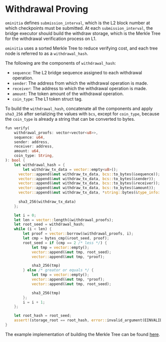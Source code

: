 # Withdrawal Proving

`ominitia` defines `submission_interval`, which is the L2 block number at which checkpoints must be submitted. At each `submission_interval`, the bridge executor should build the withdraw storage, which is the Merkle Tree for the withdrawal verification process on L1.

`ominitia` uses a sorted Merkle Tree to reduce verifying cost, and each tree node is referred to as a `withdrawal_hash`.

The following are the components of `withdrawal_hash`:

- `sequence`: The L2 bridge sequence assigned to each withdrawal operation.
- `sender`: The address from which the withdrawal operation is made.
- `receiver`: The address to which the withdrawal operation is made.
- `amount`: The token amount of the withdrawal operation.
- `coin_type`: The L1 token struct tag.

To build the `withdrawal_hash`, concatenate all the components and apply `sha3_256` after serializing the values with `bcs`, except for `coin_type`, because the `coin_type` is already a string that can be converted to bytes.

```rust
fun verify(
    withdrawal_proofs: vector<vector<u8>>, 
    sequence: u64,
    sender: address,
    receiver: address,
    amount: u64,
    coin_type: String,
): bool {
    let withdrawal_hash = {
        let withdraw_tx_data = vector::empty<u8>();
      vector::append(&mut withdraw_tx_data, bcs::to_bytes(&sequence));
      vector::append(&mut withdraw_tx_data, bcs::to_bytes(&sender));
      vector::append(&mut withdraw_tx_data, bcs::to_bytes(&receiver));
      vector::append(&mut withdraw_tx_data, bcs::to_bytes(&amount));
      vector::append(&mut withdraw_tx_data, *string::bytes(&type_info::type_name<CoinType>()));
      
      sha3_256(withdraw_tx_data)
    };

    let i = 0;
    let len = vector::length(&withdrawal_proofs);
    let root_seed = withdrawal_hash;
    while (i < len) {
        let proof = vector::borrow(&withdrawal_proofs, i);
        let cmp = bytes_cmp(&root_seed, proof);
        root_seed = if (cmp == 2 /* less */) {
            let tmp = vector::empty();
            vector::append(&mut tmp, root_seed);
            vector::append(&mut tmp, *proof);

            sha3_256(tmp)
        } else /* greator or equals */ {
            let tmp = vector::empty();
            vector::append(&mut tmp, *proof);
            vector::append(&mut tmp, root_seed);

            sha3_256(tmp)
        };
        i = i + 1;
    };

    let root_hash = root_seed;
    assert!(storage_root == root_hash, error::invalid_argument(EINVALID_STORAGE_ROOT_PROOFS));
}
```

The example implementation of building the Merkle Tree can be found [here](https://github.com/initia-labs/op-bridge-executor).
